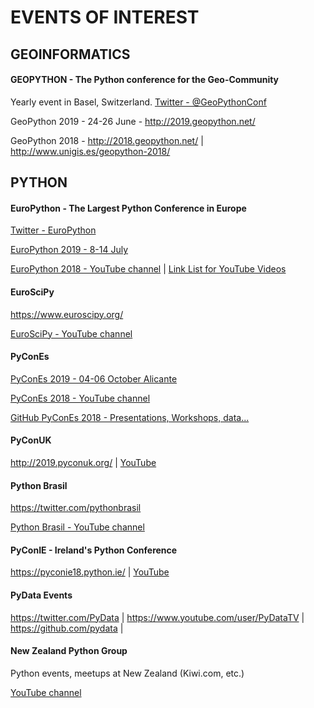 # EVENTS OF INTEREST
## GEOINFORMATICS
#### GEOPYTHON - The Python conference for the Geo-Community
Yearly event in Basel, Switzerland. [Twitter - @GeoPythonConf](https://twitter.com/GeoPythonConf)

GeoPython 2019 - 24-26 June - http://2019.geopython.net/

GeoPython 2018 - http://2018.geopython.net/  |  http://www.unigis.es/geopython-2018/

## PYTHON
#### EuroPython - The Largest Python Conference in Europe
[Twitter - EuroPython](https://twitter.com/europython)

[EuroPython 2019 - 8-14 July](https://ep2019.europython.eu/)

[EuroPython 2018 - YouTube channel](https://www.youtube.com/watch?v=LoRq9yGeBWY&list=PL8uoeex94UhFrNUV2m5MigREebUms39U5) | [Link List for YouTube Videos](https://github.com/sploitable/EuroPython-2018-Conference-Talk-Videos/blob/master/README.md)

#### EuroSciPy
https://www.euroscipy.org/

[EuroSciPy - YouTube channel](https://www.youtube.com/channel/UCruMegFU9dg2doEGOUaAWTg/videos)

#### PyConEs
[PyConEs 2019 - 04-06 October Alicante](https://2019.es.pycon.org/)

[PyConEs 2018 - YouTube channel](https://www.youtube.com/watch?v=UZe5rEf0zWM&list=PLKxa4AIfm4pUQX9ePOy3KEpENDC331Izi)

[GitHub PyConEs 2018 - Presentations, Workshops, data...](https://github.com/python-spain/PyConES-2018-data)

#### PyConUK
http://2019.pyconuk.org/  | [YouTube](https://www.youtube.com/channel/UChA9XP_feY1-1oSy2L7acog)

#### Python Brasil
https://twitter.com/pythonbrasil

[Python Brasil - YouTube channel](https://www.youtube.com/channel/UCiCQrFh8ckR_LXQyOAsOZiw)

#### PyConIE - Ireland's Python Conference
https://pyconie18.python.ie/  |  [YouTube](https://www.youtube.com/channel/UCXlA9u2VPI9nIALNUBF0Nzw)

#### PyData Events
https://twitter.com/PyData  |  https://www.youtube.com/user/PyDataTV  |  https://github.com/pydata |

#### New Zealand Python Group
Python events, meetups at New Zealand (Kiwi.com, etc.)

[YouTube channel](https://www.youtube.com/channel/UCJ_gIPLffA7ZTYc5gOV6MgA/featured)
